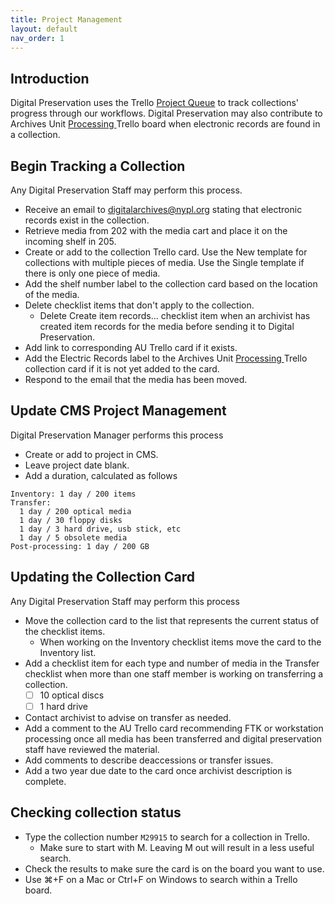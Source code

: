 ```yaml
---
title: Project Management
layout: default
nav_order: 1
---
```


## Introduction
Digital Preservation uses the Trello [Project Queue]() to track collections' progress through our workflows. Digital Preservation may also contribute to Archives Unit [Processing ]() Trello board when electronic records are found in a collection.  

## Begin Tracking a Collection
Any Digital Preservation Staff may perform this process.

* Receive an email to digitalarchives@nypl.org stating that electronic records exist in the collection. 
* Retrieve media from 202 with the media cart and place it on the incoming shelf in 205.
* Create or add to the collection Trello card. Use the New template for collections with multiple pieces of media. Use the Single template if there is only one piece of media.
* Add the shelf number label to the collection card based on the location of the media.   
* Delete checklist items that don't apply to the collection.  
    * Delete Create item records... checklist item when an archivist has created item records for the media before sending it to Digital Preservation.
* Add link to corresponding AU Trello card if it exists.
* Add the Electric Records label to the Archives Unit [Processing ]() Trello collection card if it is not yet added to the card. 
* Respond to the email that the media has been moved.

## Update CMS Project Management
Digital Preservation Manager performs this process

* Create or add to project in CMS.
* Leave project date blank.
* Add a duration, calculated as follows
```
Inventory: 1 day / 200 items
Transfer:
  1 day / 200 optical media
  1 day / 30 floppy disks
  1 day / 3 hard drive, usb stick, etc
  1 day / 5 obsolete media
Post-processing: 1 day / 200 GB
```

## Updating the Collection Card
Any Digital Preservation Staff may perform this process

* Move the collection card to the list that represents the current status of the checklist items.  
    * When working on the Inventory checklist items move the card to the Inventory list.  
* Add a checklist item for each type and number of media in the Transfer checklist when more than one staff member is working on transferring a collection.  
    - [ ] 10 optical discs  
    - [ ] 1 hard drive  
* Contact archivist to advise on transfer as needed.
* Add a comment to the AU Trello card recommending FTK or workstation processing once all media has been transferred and digital preservation staff have reviewed the material.  
* Add comments to describe deaccessions or transfer issues.  
* Add a two year due date to the card once archivist description is complete.  

## Checking collection status
* Type the collection number `M29915` to search for a collection in Trello.  
    * Make sure to start with M. Leaving M out will result in a less useful search.  
* Check the results to make sure the card is on the board you want to use.  
* Use ⌘+F on a Mac or Ctrl+F on Windows to search within a Trello board.  

